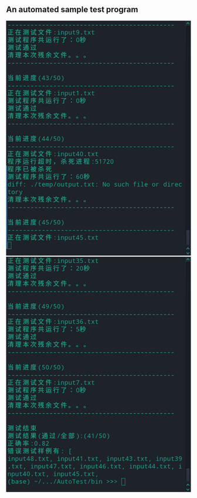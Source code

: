 ## An automated sample test program

![image](https://github.com/AKL-FIRE/AutoTest/blob/main/img/DeepinScreenshot_plasmashell_20210313000536.png)
![image](https://github.com/AKL-FIRE/AutoTest/blob/main/img/DeepinScreenshot_plasmashell_20210313000842.png)